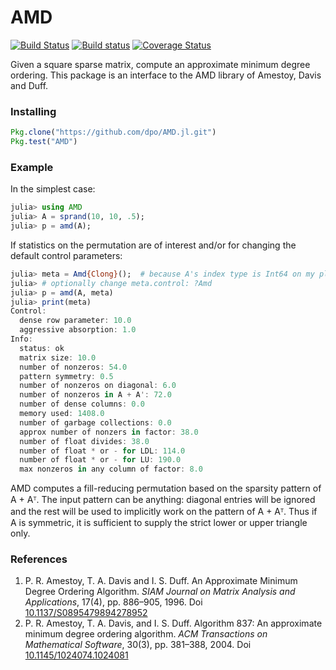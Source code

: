 # AMD

[![Build Status](https://travis-ci.org/dpo/AMD.jl.svg?branch=master)](https://travis-ci.org/dpo/AMD.jl)
[![Build status](https://ci.appveyor.com/api/projects/status/6wrr7rwl7qpox3ny/branch/master?svg=true)](https://ci.appveyor.com/project/dpo/amd-jl/branch/master)
[![Coverage Status](https://coveralls.io/repos/dpo/AMD.jl/badge.svg?branch=master&service=github)](https://coveralls.io/github/dpo/AMD.jl?branch=master)

Given a square sparse matrix, compute an approximate minimum degree ordering.
This package is an interface to the AMD library of Amestoy, Davis and Duff.

### Installing

```JULIA
Pkg.clone("https://github.com/dpo/AMD.jl.git")
Pkg.test("AMD")
```

### Example

In the simplest case:

```JULIA
julia> using AMD
julia> A = sprand(10, 10, .5);
julia> p = amd(A);
```

If statistics on the permutation are of interest and/or for changing the
default control parameters:

```JULIA
julia> meta = Amd{Clong}();  # because A's index type is Int64 on my platform
julia> # optionally change meta.control: ?Amd
julia> p = amd(A, meta)
julia> print(meta)
Control:
  dense row parameter: 10.0
  aggressive absorption: 1.0
Info:
  status: ok
  matrix size: 10.0
  number of nonzeros: 54.0
  pattern symmetry: 0.5
  number of nonzeros on diagonal: 6.0
  number of nonzeros in A + A': 72.0
  number of dense columns: 0.0
  memory used: 1408.0
  number of garbage collections: 0.0
  approx number of nonzers in factor: 38.0
  number of float divides: 38.0
  number of float * or - for LDL: 114.0
  number of float * or - for LU: 190.0
  max nonzeros in any column of factor: 8.0
```

AMD computes a fill-reducing permutation based on the sparsity pattern of A +
Aᵀ. The input pattern can be anything: diagonal entries will be ignored and the
rest will be used to implicitly work on the pattern of A + Aᵀ. Thus if A is
symmetric, it is sufficient to supply the strict lower or upper triangle only.

### References

1. P. R. Amestoy, T. A. Davis and I. S. Duff. An Approximate Minimum Degree
   Ordering Algorithm. *SIAM Journal on Matrix Analysis and Applications*, 17(4),
   pp. 886&ndash;905, 1996.
   Doi [10.1137/S0895479894278952](http://dx.doi.org/10.1137/S0895479894278952)
2. P. R. Amestoy, T. A. Davis, and I. S. Duff. Algorithm 837: An approximate
   minimum degree ordering algorithm. *ACM Transactions on Mathematical
   Software*, 30(3), pp. 381&ndash;388, 2004.
   Doi [10.1145/1024074.1024081](http://dx.doi.org/10.1145/1024074.1024081)
